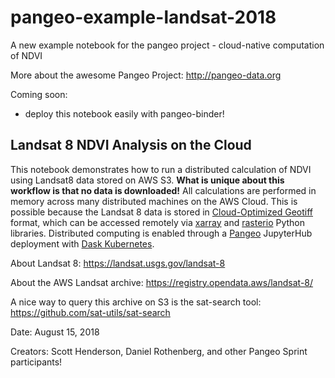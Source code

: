 # pangeo-example-landsat-2018
A new example notebook for the pangeo project - cloud-native computation of NDVI

More about the awesome Pangeo Project: http://pangeo-data.org 

Coming soon:
- deploy this notebook easily with pangeo-binder!


## Landsat 8 NDVI Analysis on the Cloud

This notebook demonstrates how to run a distributed calculation of NDVI using Landsat8 data stored on AWS S3. **What is unique about this workflow is that no data is downloaded!** All calculations are performed in memory across many distributed machines on the AWS Cloud. This is possible because the Landsat 8 data is stored in [Cloud-Optimized Geotiff](http://www.cogeo.org) format, which can be accessed remotely via [xarray](http://xarray.pydata.org/en/stable/) and [rasterio](https://rasterio.readthedocs.io/en/latest/) Python libraries. Distributed computing is enabled through a [Pangeo](http://pangeo-data.org) JupyterHub deployment with [Dask Kubernetes](https://github.com/dask/dask-kubernetes).

About Landsat 8:
https://landsat.usgs.gov/landsat-8

About the AWS Landsat archive:
https://registry.opendata.aws/landsat-8/

A nice way to query this archive on S3 is the sat-search tool:
https://github.com/sat-utils/sat-search

Date: August 15, 2018

Creators:
Scott Henderson, Daniel Rothenberg, and other Pangeo Sprint participants!

